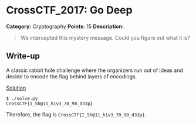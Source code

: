 # CrossCTF_2017: Go Deep

**Category:** Cryptography
**Points:** 15
**Description:**

>We intercepted this mystery message. Could you figure out what it is?

## Write-up
A classic rabbit hole challenge where the organizers run out of ideas and decide to encode the flag behind layers of encodings.

[Solution](solve.py)

    $ ./solve.py 
    CrossCTF{I_5h@11_h1v3_70_90_d33p}

Therefore, the flag is `CrossCTF{I_5h@11_h1v3_70_90_d33p}`.